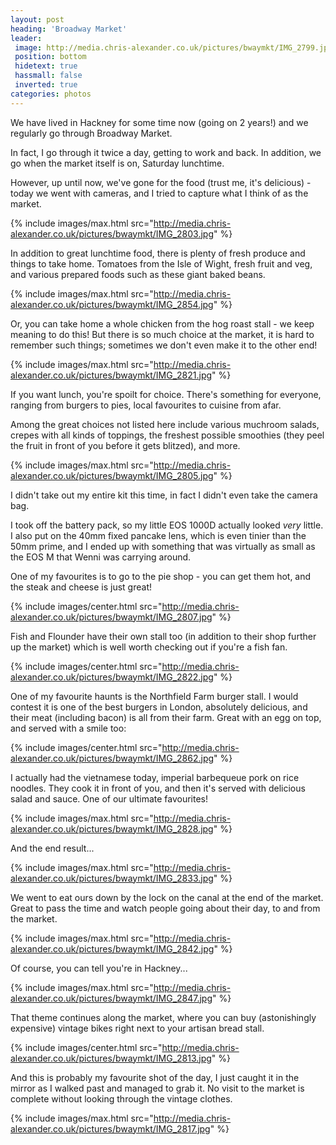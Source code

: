 ```yaml
---
layout: post
heading: 'Broadway Market'
leader:
 image: http://media.chris-alexander.co.uk/pictures/bwaymkt/IMG_2799.jpg
 position: bottom
 hidetext: true
 hassmall: false
 inverted: true
categories: photos
---
```


We have lived in Hackney for some time now (going on 2 years!) and we regularly go through Broadway Market.

In fact, I go through it twice a day, getting to work and back. In addition, we go when the market itself is on, Saturday lunchtime.

However, up until now, we've gone for the food (trust me, it's delicious) - today we went with cameras, and I tried to capture what I think of as the market.

{% include images/max.html src="http://media.chris-alexander.co.uk/pictures/bwaymkt/IMG_2803.jpg" %}

In addition to great lunchtime food, there is plenty of fresh produce and things to take home. Tomatoes from the Isle of Wight, fresh fruit and veg, and various prepared foods such as these giant baked beans.

{% include images/max.html src="http://media.chris-alexander.co.uk/pictures/bwaymkt/IMG_2854.jpg" %}

Or, you can take home a whole chicken from the hog roast stall - we keep meaning to do this! But there is so much choice at the market, it is hard to remember such things; sometimes we don't even make it to the other end!

{% include images/max.html src="http://media.chris-alexander.co.uk/pictures/bwaymkt/IMG_2821.jpg" %}

If you want lunch, you're spoilt for choice. There's something for everyone, ranging from burgers to pies, local favourites to cuisine from afar.

Among the great choices not listed here include various muchroom salads, crepes with all kinds of toppings, the freshest possible smoothies (they peel the fruit in front of you before it gets blitzed), and more.

{% include images/max.html src="http://media.chris-alexander.co.uk/pictures/bwaymkt/IMG_2805.jpg" %}

I didn't take out my entire kit this time, in fact I didn't even take the camera bag.

I took off the battery pack, so my little EOS 1000D actually looked *very* little. I also put on the 40mm fixed pancake lens, which is even tinier than the 50mm prime, and I ended up with something that was virtually as small as the EOS M that Wenni was carrying around.

One of my favourites is to go to the pie shop - you can get them hot, and the steak and cheese is just great!

{% include images/center.html src="http://media.chris-alexander.co.uk/pictures/bwaymkt/IMG_2807.jpg" %}

Fish and Flounder have their own stall too (in addition to their shop further up the market) which is well worth checking out if you're a fish fan.

{% include images/center.html src="http://media.chris-alexander.co.uk/pictures/bwaymkt/IMG_2822.jpg" %}

One of my favourite haunts is the Northfield Farm burger stall. I would contest it is one of the best burgers in London, absolutely delicious, and their meat (including bacon) is all from their farm. Great with an egg on top, and served with a smile too:

{% include images/center.html src="http://media.chris-alexander.co.uk/pictures/bwaymkt/IMG_2862.jpg" %}

I actually had the vietnamese today, imperial barbequeue pork on rice noodles. They cook it in front of you, and then it's served with delicious salad and sauce. One of our ultimate favourites!

{% include images/max.html src="http://media.chris-alexander.co.uk/pictures/bwaymkt/IMG_2828.jpg" %}

And the end result...

{% include images/max.html src="http://media.chris-alexander.co.uk/pictures/bwaymkt/IMG_2833.jpg" %}

We went to eat ours down by the lock on the canal at the end of the market. Great to pass the time and watch people going about their day, to and from the market.

{% include images/max.html src="http://media.chris-alexander.co.uk/pictures/bwaymkt/IMG_2842.jpg" %}

Of course, you can tell you're in Hackney...

{% include images/max.html src="http://media.chris-alexander.co.uk/pictures/bwaymkt/IMG_2847.jpg" %}

That theme continues along the market, where you can buy (astonishingly expensive) vintage bikes right next to your artisan bread stall.

{% include images/center.html src="http://media.chris-alexander.co.uk/pictures/bwaymkt/IMG_2813.jpg" %}

And this is probably my favourite shot of the day, I just caught it in the mirror as I walked past and managed to grab it. No visit to the market is complete without looking through the vintage clothes.

{% include images/max.html src="http://media.chris-alexander.co.uk/pictures/bwaymkt/IMG_2817.jpg" %}
